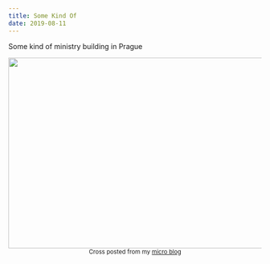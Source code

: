 ```yaml
---
title: Some Kind Of
date: 2019-08-11
---
```


<p>Some kind of ministry building in Prague</p>
<img src="https://JoshNicholas.micro.blog/uploads/2019/263efd66b7.jpg" width="600" height="379" alt="" />
<br>
<center><small>Cross posted from my <a href='http://micro.blog/joshnicholas'>micro blog</a></small></center>
<br>
